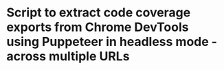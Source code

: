 # Script to extract code coverage exports from Chrome DevTools using Puppeteer in headless mode - across multiple URLs
